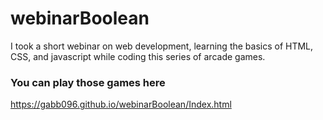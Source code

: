 # webinarBoolean
I took a short webinar on web development, learning the basics of HTML, CSS, and javascript while coding this series of arcade games.

### You can play those games here
https://gabb096.github.io/webinarBoolean/Index.html
